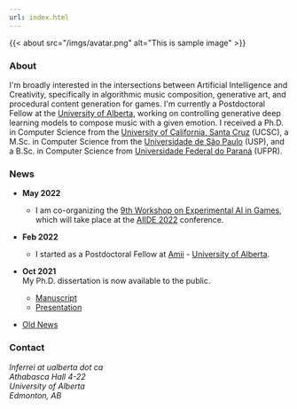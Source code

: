 ```yaml
---
url: index.html
---
```

{{< about
src="/imgs/avatar.png"
alt="This is sample image" >}}

### About
I'm broadly interested in the intersections between Artificial Intelligence and Creativity, specifically in
algorithmic music composition, generative art, and procedural content generation for games. I'm currently a Postdoctoral Fellow at the [University of Alberta](https://www.ualberta.ca/index.html), working on controlling generative deep learning models to compose music with a given emotion. I received a Ph.D. in Computer Science from the [University of California, Santa Cruz](http://www.ucsc.edu) (UCSC), a M.Sc. in Computer Science from the [Universidade de São Paulo](https://www.usp.br) (USP), and a B.Sc. in Computer Science from [Universidade Federal do Paraná](https://www.ufpr.br) (UFPR).

### News
- **May 2022**
    - I am co-organizing the [9th Workshop on Experimental AI in Games](http://www.exag.org/), which will take place at the [AIIDE 2022](https://sites.google.com/view/aiide-2022/) conference.
- **Feb 2022**
    - I started as a Postdoctoral Fellow at [Amii](https://www.amii.ca/) - [University of Alberta](https://www.ualberta.ca/index.html).
- **Oct 2021**  
My Ph.D. dissertation is now available to the public.  
    - [Manuscript](https://escholarship.org/uc/item/437430f4)
    - [Presentation](https://www.youtube.com/watch?v=tlAizfule5I&feature=youtu.be)

- [Old News](news.html)

### Contact
*lnferrei at ualberta dot ca*  
*Athabasca Hall 4-22*  
*University of Alberta*  
*Edmonton, AB*
